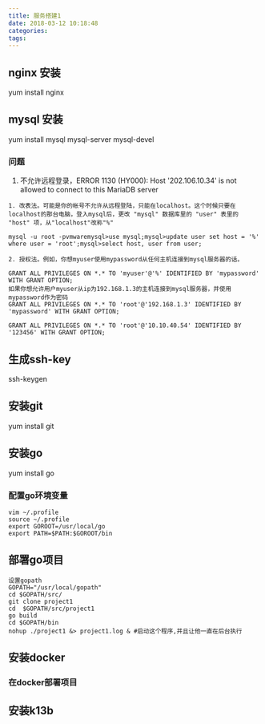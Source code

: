 ```yaml
---
title: 服务搭建1
date: 2018-03-12 10:18:48
categories: 
tags: 
---
```


## nginx 安装
yum install nginx

## mysql 安装
yum install mysql mysql-server mysql-devel

### 问题
1. 不允许远程登录，ERROR 1130 (HY000): Host '202.106.10.34' is not allowed to connect to this MariaDB server 
```解决方法：
1. 改表法。可能是你的帐号不允许从远程登陆，只能在localhost。这个时候只要在localhost的那台电脑，登入mysql后，更改 "mysql" 数据库里的 "user" 表里的 "host" 项，从"localhost"改称"%"

mysql -u root -pvmwaremysql>use mysql;mysql>update user set host = '%' where user = 'root';mysql>select host, user from user;

2. 授权法。例如，你想myuser使用mypassword从任何主机连接到mysql服务器的话。

GRANT ALL PRIVILEGES ON *.* TO 'myuser'@'%' IDENTIFIED BY 'mypassword' WITH GRANT OPTION;
如果你想允许用户myuser从ip为192.168.1.3的主机连接到mysql服务器，并使用mypassword作为密码
GRANT ALL PRIVILEGES ON *.* TO 'root'@'192.168.1.3' IDENTIFIED BY 'mypassword' WITH GRANT OPTION;

GRANT ALL PRIVILEGES ON *.* TO 'root'@'10.10.40.54' IDENTIFIED BY '123456' WITH GRANT OPTION;
```

## 生成ssh-key
ssh-keygen

## 安装git
yum install git

## 安装go
yum install go

### 配置go环境变量
```
vim ~/.profile
source ~/.profile
export GOROOT=/usr/local/go
export PATH=$PATH:$GOROOT/bin
```

## 部署go项目
```
设置gopath  
GOPATH="/usr/local/gopath" 
cd $GOPATH/src/ 
git clone project1
cd  $GOPATH/src/project1
go build
cd $GOPATH/bin
nohup ./project1 &> project1.log & #启动这个程序,并且让他一直在后台执行
```
## 安装docker

### 在docker部署项目

## 安装k13b


